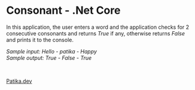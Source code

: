 # Consonant - .Net Core
In this application, the user enters a word and the application checks for 2 consecutive consonants and returns *True* if any, otherwise returns *False* and prints it to the console.
</br>

*Sample input: Hello - patika - Happy* </br>
*Sample output: True - False - True*

</br>

[Patika.dev](https://app.patika.dev/)